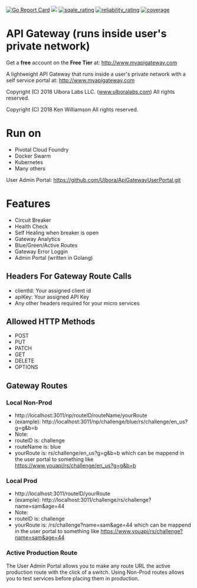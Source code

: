 [![Go Report Card](https://goreportcard.com/badge/github.com/Ulbora/ApiGateway)](https://goreportcard.com/report/github.com/Ulbora/ApiGateway)
[![](https://img.shields.io/docker/build/mariobehling/loklak.svg)](https://hub.docker.com/r/ulboralabs/apigateway/builds/)
[![sqale_rating](https://sonarcloud.io/api/project_badges/measure?project=apigateway&metric=sqale_rating)](https://sonarcloud.io/dashboard?id=apigateway)
[![reliability_rating](https://sonarcloud.io/api/project_badges/measure?project=apigateway&metric=reliability_rating)](https://sonarcloud.io/dashboard?id=apigateway)
[![coverage](https://sonarcloud.io/api/project_badges/measure?project=apigateway&metric=coverage)](https://sonarcloud.io/dashboard?id=apigateway)



API Gateway (runs inside user's private network)
==============

Get a **free** account on the **Free Tier** at: http://www.myapigateway.com

A lightweight API Gateway that runs inside a user's private network with a self service portal at: http://www.myapigateway.com

Copyright (C) 2018 Ulbora Labs LLC. (www.ulboralabs.com)
All rights reserved.

Copyright (C) 2018 Ken Williamson
All rights reserved.

# Run on
- Pivotal Cloud Foundry
- Docker Swarm
- Kubernetes
- Many others


User Admin Portal: https://github.com/Ulbora/ApiGatewayUserPortal.git

# Features
- Circuit Breaker
- Health Check
- Self Healing when breaker is open
- Gateway Analytics
- Blue/Green/Active Routes
- Gateway Error Loggin
- Admin Portal (written in Golang)


## Headers For Gateway Route Calls
- clientId: Your assigned client id
- apiKey: Your assigned API Key
- Any other headers required for your micro services

## Allowed HTTP Methods
- POST
- PUT
- PATCH
- GET
- DELETE
- OPTIONS


## Gateway Routes
### Local Non-Prod
- http://localhost:3011/np/routeID/routeName/yourRoute
- (example): http://localhost:3011/np/challenge/blue/rs/challenge/en_us?g=g&b=b
- Note: 
- routeID is: challenge
- routeName is: blue
- yourRoute is: rs/challenge/en_us?g=g&b=b which can be mappend in the user portal to something like https://www.youapi/rs/challenge/en_us?g=g&b=b

### Local Prod

- http://localhost:3011/routeID/yourRoute
- (example): http://localhost:3011/challenge/rs/challenge?name=sam&age=44
- Note: 
- routeID is: challenge
- yourRoute is: /rs/challenge?name=sam&age=44 which can be mappend in the user portal to something like https://www.youapi/rs/challenge?name=sam&age=44

### Active Production Route
The User Admin Portal allows you to make any route URL the active production route with the click of a switch.
Using Non-Prod routes allows you to test services before placing them in production.

